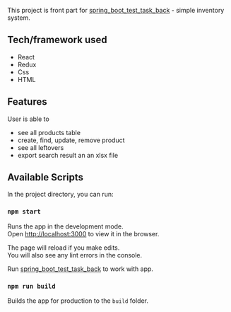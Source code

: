 This project is front part for [spring_boot_test_task_back](https://github.com/annaazizova/spring_boot_test_task_back) - simple inventory system.

## Tech/framework used

<ul>
  <li>React</li>
  <li>Redux</li>
  <li>Css</li>
  <li>HTML</li>
</ul>

## Features

User is able to
<ul>
  <li>see all products table</li>
  <li>create, find, update, remove product</li>
  <li>see all leftovers</li>
  <li>export search result an an xlsx file</li>
</ul>

## Available Scripts

In the project directory, you can run:

### `npm start`

Runs the app in the development mode.<br>
Open [http://localhost:3000](http://localhost:3000) to view it in the browser.

The page will reload if you make edits.<br>
You will also see any lint errors in the console.

Run [spring_boot_test_task_back](https://github.com/annaazizova/spring_boot_test_task_back) to work with app.

### `npm run build`

Builds the app for production to the `build` folder.<br>
